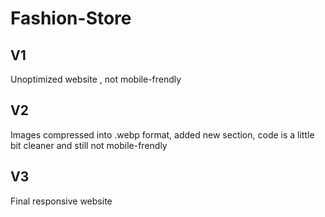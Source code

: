 # Fashion-Store

## V1

Unoptimized website , not mobile-frendly


## V2

Images compressed into .webp format, added new section, code is a little bit cleaner and still not mobile-frendly


## V3

Final responsive website
